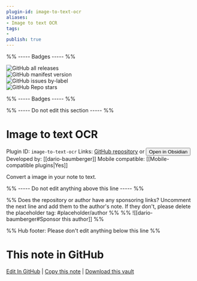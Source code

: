 ```yaml
---
plugin-id: image-to-text-ocr
aliases:
- Image to text OCR
tags: 
- 
publish: true
---
```


%% ----- Badges ----- %%

![GitHub all releases](https://img.shields.io/github/downloads/dario-baumberger/obsidian-image-to-text-ocr/total?color=573E7A&logo=github&style=for-the-badge)   
![GitHub manifest version](https://img.shields.io/github/manifest-json/v/dario-baumberger/obsidian-image-to-text-ocr?color=573E7A&logo=github&style=for-the-badge)   
![GitHub issues by-label](https://img.shields.io/github/issues/dario-baumberger/obsidian-image-to-text-ocr/help%20wanted?color=573E7A&logo=github&style=for-the-badge)   
![GitHub Repo stars](https://img.shields.io/github/stars/dario-baumberger/obsidian-image-to-text-ocr?color=573E7A&logo=github&style=for-the-badge)

%% ----- Badges ----- %%

%% ----- Do not edit this section ----- %%

# Image to text OCR

Plugin ID: `image-to-text-ocr`
Links: [GitHub repository](https://github.com/dario-baumberger/obsidian-image-to-text-ocr) or [<button id=HH>Open in Obsidian</button>](obsidian://show-plugin?id=image-to-text-ocr)
Developed by: [[dario-baumberger]]
Mobile compatible: [[Mobile-compatible plugins|Yes]]

Convert a image in your note to text.

%% ----- Do not edit anything above this line ----- %% 

%% Does the repository or author have any sponsoring links? Uncomment the next line and add them to the author's note. If they don't, please delete the placeholder tag: #placeholder/author %%
%% ![[dario-baumberger#Sponsor this author]] %%

%% Hub footer: Please don't edit anything below this line %%

# This note in GitHub

<span class="git-footer">[Edit In GitHub](https://github.dev/obsidian-community/obsidian-hub/blob/main/02%20-%20Community%20Expansions/02.05%20All%20Community%20Expansions/Plugins/image-to-text-ocr.md "git-hub-edit-note") | [Copy this note](https://raw.githubusercontent.com/obsidian-community/obsidian-hub/main/02%20-%20Community%20Expansions/02.05%20All%20Community%20Expansions/Plugins/image-to-text-ocr.md "git-hub-copy-note") | [Download this vault](https://github.com/obsidian-community/obsidian-hub/archive/refs/heads/main.zip "git-hub-download-vault") </span>
